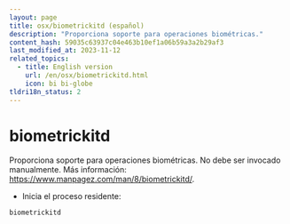 ```yaml
---
layout: page
title: osx/biometrickitd (español)
description: "Proporciona soporte para operaciones biométricas."
content_hash: 59035c63937c04e463b10ef1a06b59a3a2b29af3
last_modified_at: 2023-11-12
related_topics:
  - title: English version
    url: /en/osx/biometrickitd.html
    icon: bi bi-globe
tldri18n_status: 2
---
```

# biometrickitd

Proporciona soporte para operaciones biométricas.
No debe ser invocado manualmente.
Más información: <https://www.manpagez.com/man/8/biometrickitd/>.

- Inicia el proceso residente:

`biometrickitd`
